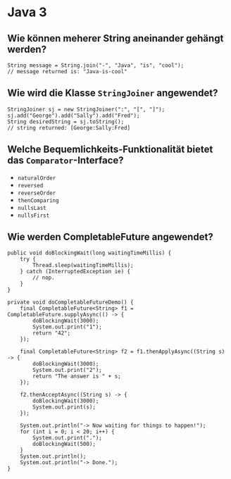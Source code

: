 # Java 3

## Wie können meherer String aneinander gehängt werden?
```
String message = String.join("-", "Java", "is", "cool");
// message returned is: "Java-is-cool"
```

## Wie wird die Klasse `StringJoiner` angewendet?
```
StringJoiner sj = new StringJoiner(":", "[", "]");
sj.add("George").add("Sally").add("Fred");
String desiredString = sj.toString();
// string returned: [George:Sally:Fred]
```

## Welche Bequemlichkeits-Funktionalität bietet das `Comparator`-Interface?
* `naturalOrder`
* `reversed`
* `reverseOrder`
* `thenComparing`
* `nullsLast`
* `nullsFirst`

## Wie werden CompletableFuture angewendet?
```
public void doBlockingWait(long waitingTimeMillis) {
    try {
        Thread.sleep(waitingTimeMillis);
    } catch (InterruptedException ie) {
        // nop.
    }
}

private void doCompletableFutureDemo() {
    final CompletableFuture<String> f1 = CompletableFuture.supplyAsync(() -> {
        doBlockingWait(3000);
        System.out.print("1");
        return "42";
    });

    final CompletableFuture<String> f2 = f1.thenApplyAsync((String s) -> {
        doBlockingWait(3000);
        System.out.print("2");
        return "The answer is " + s;
    });

    f2.thenAcceptAsync((String s) -> {
        doBlockingWait(3000);
        System.out.print(s);
    });

    System.out.println("-> Now waiting for things to happen!");
    for (int i = 0; i < 20; i++) {
        System.out.print(".");
        doBlockingWait(500);
    }
    System.out.println();
    System.out.println("-> Done.");
}
```

